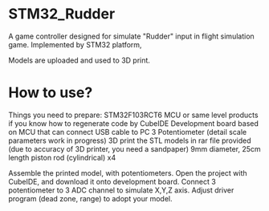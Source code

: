 # STM32_Rudder
A game controller designed for simulate "Rudder" input in flight simulation game. Implemented by STM32 platform,

Models are uploaded and used to 3D print.

# How to use?
Things you need to prepare:
  STM32F103RCT6 MCU or same level products if you know how to regenerate code by CubeIDE
  Development board based on MCU that can connect USB cable to PC
  3 Potentiometer (detail scale parameters work in progress)
  3D print the STL models in rar file provided (due to accuracy of 3D printer, you need a sandpaper)
  9mm diameter, 25cm length piston rod (cylindrical) x4
  
Assemble the printed model, with potentiometers. 
Open the project with CubeIDE, and download it onto development board. 
Connect 3 potentiometer to 3 ADC channel to simulate X,Y,Z axis.
Adjust driver program (dead zone, range) to adopt your model.
